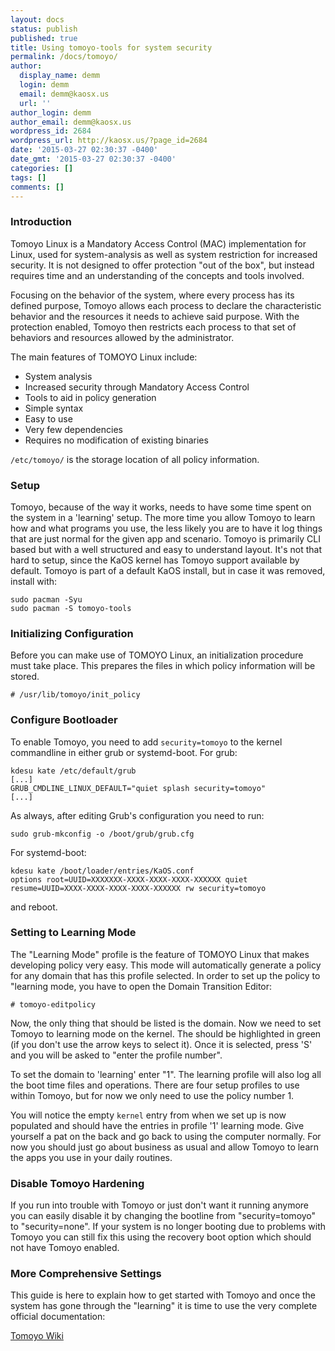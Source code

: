 ```yaml
---
layout: docs
status: publish
published: true
title: Using tomoyo-tools for system security
permalink: /docs/tomoyo/
author:
  display_name: demm
  login: demm
  email: demm@kaosx.us
  url: ''
author_login: demm
author_email: demm@kaosx.us
wordpress_id: 2684
wordpress_url: http://kaosx.us/?page_id=2684
date: '2015-03-27 02:30:37 -0400'
date_gmt: '2015-03-27 02:30:37 -0400'
categories: []
tags: []
comments: []
---
```

### Introduction

Tomoyo Linux is a Mandatory Access Control (MAC) implementation for Linux, used for system-analysis as well as system restriction for increased security.
It is not designed to offer protection "out of the box", but instead requires time and an understanding of the concepts and tools involved.

Focusing on the behavior of the system, where every process has its defined purpose, Tomoyo allows each process to declare the characteristic behavior and the resources it needs to achieve said purpose. With the protection enabled, Tomoyo then restricts each process to that set of behaviors and resources allowed by the administrator.

The main features of TOMOYO Linux include:

* System analysis
* Increased security through Mandatory Access Control
* Tools to aid in policy generation
* Simple syntax
* Easy to use
* Very few dependencies
* Requires no modification of existing binaries

`/etc/tomoyo/`
is the storage location of all policy information.

### Setup

Tomoyo, because of the way it works, needs to have some time spent on the system in a 'learning' setup. The more time you allow Tomoyo to learn how and what programs you use, the less likely you are to have it log things that are just normal for the given app and scenario. Tomoyo is primarily CLI based but with a well structured and easy to understand layout. It's not that hard to setup, since the KaOS kernel has Tomoyo support available by default. Tomoyo is part of a default KaOS install, but in case it was removed, install with:

```
sudo pacman -Syu
sudo pacman -S tomoyo-tools
```

### Initializing Configuration

Before you can make use of TOMOYO Linux, an initialization procedure must take place. This prepares the files in which policy information will be stored.

```
# /usr/lib/tomoyo/init_policy
```

### Configure Bootloader

To enable Tomoyo, you need to add `security=tomoyo` to the kernel commandline in either grub or systemd-boot.
For grub:

```
kdesu kate /etc/default/grub
[...]
GRUB_CMDLINE_LINUX_DEFAULT="quiet splash security=tomoyo"
[...]
```

As always, after editing Grub's configuration you need to run:

```
sudo grub-mkconfig -o /boot/grub/grub.cfg
```

For systemd-boot:

```
kdesu kate /boot/loader/entries/KaOS.conf
options root=UUID=XXXXXXX-XXXX-XXXX-XXXX-XXXXXX quiet resume=UUID=XXXX-XXXX-XXXX-XXXX-XXXXXX rw security=tomoyo
```

and reboot.

### Setting to Learning Mode

The "Learning Mode" profile is the feature of TOMOYO Linux that makes developing policy very easy. This mode will automatically generate a policy for any domain that has this profile selected.
In order to set up the policy to "learning mode, you have to open the Domain Transition Editor:

```
# tomoyo-editpolicy
```

Now, the only thing that should be listed is the <kernel> domain. Now we need to set Tomoyo to learning mode on the kernel.
The <kernel> should be highlighted in green (if you don't use the arrow keys to select it). Once it is selected, press 'S' and you will be asked to "enter the profile number".

To set the <kernel> domain to 'learning' enter "1". The learning profile will also log all the boot time files and operations. There are four setup profiles to use within Tomoyo, but for now we only need to use the policy number 1.

You will notice the empty `kernel` entry from when we set up is now populated and should have the entries in profile '1' learning mode. Give yourself a pat on the back and go back to using the computer normally. For now you should just go about business as usual and allow Tomoyo to learn the apps you use in your daily routines.

### Disable Tomoyo Hardening

If you run into trouble with Tomoyo or just don't want it running anymore you can easily disable it by changing the bootline from "security=tomoyo" to "security=none". If your system is no longer booting due to problems with Tomoyo you can still fix this using the recovery boot option which should not have Tomoyo enabled.

### More Comprehensive Settings

This guide is here to explain how to get started with Tomoyo and once the system has gone through the "learning" it is time to use the very complete official documentation:

[Tomoyo Wiki](http://tomoyo.sourceforge.jp/2.5/)
